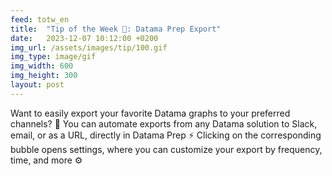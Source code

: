 ```yaml
---
feed: totw_en
title:  "Tip of the Week 💯: Datama Prep Export"
date:   2023-12-07 10:12:00 +0200
img_url: /assets/images/tip/100.gif
img_type: image/gif
img_width: 600
img_height: 300
layout: post
---
```



Want to easily export your favorite Datama graphs to your preferred channels? 🚀
You can automate exports from any Datama solution to Slack, email, or as a URL, directly in Datama Prep ⚡
Clicking on the corresponding bubble opens settings, where you can customize your export by frequency, time, and more ⚙️
